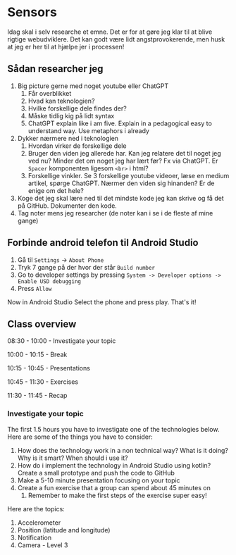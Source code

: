 # Sensors

Idag skal i selv researche et emne. Det er for at gøre jeg klar til at blive rigtige webudviklere. Det kan godt være lidt angstprovokerende, men husk at jeg er her til at hjælpe jer i processen! 



## Sådan researcher jeg

1. Big picture gerne med noget youtube eller ChatGPT
   1. Får overblikket
   2. Hvad kan teknologien?
   3. Hvilke forskellige dele findes der?
   4. Måske tidlig kig på lidt syntax
   5. ChatGPT explain like i am five. Explain in a pedagogical easy to understand way. Use metaphors i already
2. Dykker nærmere ned i teknologien
   1. Hvordan virker de forskellige dele
   2. Bruger den viden jeg allerede har. Kan jeg relatere det til noget jeg ved nu? Minder det om noget jeg har lært før? Fx via ChatGPT. Er `Spacer` komponenten ligesom `<br>` i html?
   3. Forskellige vinkler. Se 3 forskellige youtube videoer, læse en medium artikel, spørge ChatGPT. Nærmer den viden sig hinanden? Er de enige om det hele?
3. Koge det jeg skal lære ned til det mindste kode jeg kan skrive og få det på GitHub. Dokumenter den kode. 
4. Tag noter mens jeg researcher (de noter kan i se i de fleste af mine gange)



## Forbinde android telefon til Android Studio

1. Gå til `Settings` -> `About Phone`
2. Tryk 7 gange på der hvor der står `Build number`
3. Go to developer settings by pressing `System -> Developer options -> Enable USD debugging`
4. Press `Allow`

Now in Android Studio Select the phone and press play. That's it! 



## Class overview

08:30 - 10:00 - Investigate your topic

10:00 - 10:15 - Break

10:15 - 10:45 - Presentations

10:45 - 11:30 - Exercises

11:30 - 11:45 - Recap



### Investigate your topic

The first 1.5 hours you have to investigate one of the technologies below. Here are some of the things you have to consider:

1. How does the technology work in a non technical way? What is it doing? Why is it smart? When should i use it?
2. How do i implement the technology in Android Studio using kotlin? Create a small prototype and push the code to GitHub
3. Make a 5-10 minute presentation focusing on your topic
4. Create a fun exercise that a group can spend about 45 minutes on
   1. Remember to make the first steps of the exercise super easy!



Here are the topics:

1. Accelerometer
2. Position (latitude and longitude)
3. Notification
4. Camera - Level 3



<!--

### Camera

https://www.youtube.com/watch?v=GRHQcl496P4

https://github.com/behu-kea/ita-23-2-sem-code/tree/for-testing-lecture/workingwithsensors/app/src/main/java/com/example/working_with_sensors

Tjek her. Især husk gradle!



**Kotlin compose ui**

Add this to the `AndroidManifest.xml` file.

This gives access to the camera

```xml
<uses-feature
    android:name="android.hardware.camera"
    android:required="false" />

<uses-permission android:name="android.permission.CAMERA" />
```







### Accelerometer

https://github.com/mutualmobile/ComposeSensors



**Androidmanifest.xml**

```xml
<uses-permission android:name="android.permission.VIBRATE" />
```



**Gradle**

```
implementation("com.mutualmobile:composesensors:1.1.2")
```



**Code**

```kotlin
val accelerometerState = rememberAccelerometerSensorState()
Text(
    text = "Force X: ${accelerometerState.xForce}" +
    "\nForce Y: ${accelerometerState.yForce}" +
    "\nForce Z: ${accelerometerState.zForce}" +
    "\nIs Available?: ${accelerometerState.isAvailable}"
)
```

They have lots of different sensors, like Light, Step Detector and Ambient Temperature



### Location

**Gradle**

```
implementation("com.google.android.gms:play-services-location:21.1.0")
implementation("com.google.accompanist:accompanist-permissions:0.35.0-alpha")
```



**Manifest.xml**

```kotlin
<uses-permission android:name="android.permission.ACCESS_COARSE_LOCATION" />
<uses-permission android:name="android.permission.ACCESS_FINE_LOCATION" />
```



```kotlin
package com.example.working_with_sensors

import android.Manifest
import android.annotation.SuppressLint
import android.content.Context
import android.content.pm.PackageManager
import android.hardware.Sensor
import android.hardware.SensorManager
import android.os.Bundle
import androidx.activity.ComponentActivity
import androidx.activity.compose.rememberLauncherForActivityResult
import androidx.activity.compose.setContent
import androidx.activity.result.contract.ActivityResultContracts
import androidx.compose.foundation.layout.Arrangement
import androidx.compose.foundation.layout.Column
import androidx.compose.foundation.layout.Spacer
import androidx.compose.foundation.layout.fillMaxSize
import androidx.compose.foundation.layout.height
import androidx.compose.foundation.layout.padding
import androidx.compose.material3.Button
import androidx.compose.material3.MaterialTheme
import androidx.compose.material3.Surface
import androidx.compose.material3.Text
import androidx.compose.runtime.Composable
import androidx.compose.runtime.LaunchedEffect
import androidx.compose.runtime.getValue
import androidx.compose.runtime.mutableStateOf
import androidx.compose.runtime.remember
import androidx.compose.runtime.setValue
import androidx.compose.ui.Alignment
import androidx.compose.ui.Modifier
import androidx.compose.ui.platform.LocalContext
import androidx.compose.ui.tooling.preview.Preview
import androidx.compose.ui.unit.dp
import androidx.compose.ui.viewinterop.AndroidView
import androidx.core.app.ActivityCompat
import androidx.core.content.ContextCompat
import com.example.working_with_sensors.ui.theme.WorkingwithsensorsTheme
import com.google.accompanist.permissions.ExperimentalPermissionsApi
import com.google.accompanist.permissions.rememberMultiplePermissionsState
import com.google.android.gms.location.LocationServices
import com.google.android.gms.location.Priority
import com.google.android.gms.tasks.CancellationTokenSource
import com.mutualmobile.composesensors.rememberAccelerometerSensorState

class MainActivity : ComponentActivity() {

// Optional: You could also write: rememberAccelerometerSensorState(sensorDelay = SensorDelay.Fastest) for fetching sensor data faster



    override fun onCreate(savedInstanceState: Bundle?) {
        super.onCreate(savedInstanceState)

        setContent {
            WorkingwithsensorsTheme {
                // A surface container using the 'background' color from the theme
                Surface(
                    modifier = Modifier.fillMaxSize(),
                    color = MaterialTheme.colorScheme.background
                ) {
                    //Accellerameter()
                    LocationScreen()
                }
            }
        }
    }
}

@Composable
fun Accellerameter() {
    val accelerometerState = rememberAccelerometerSensorState()
    Text(
        text = "Force X: ${accelerometerState.xForce}" +
                "\nForce Y: ${accelerometerState.yForce}" +
                "\nForce Z: ${accelerometerState.zForce}" +
                "\nIs Available?: ${accelerometerState.isAvailable}"
    )
}


@Composable
fun LocationScreen() {
    val context = LocalContext.current
    var location by remember { mutableStateOf("Your location") }

    // Create a permission launcher
    val requestPermissionLauncher =
        rememberLauncherForActivityResult(
            contract = ActivityResultContracts.RequestPermission(),
            onResult = { isGranted: Boolean ->
                if (isGranted) {
                    // Permission granted, update the location
                    getCurrentLocation(context) { lat, long ->
                        location = "Latitude: $lat, Longitude: $long"
                    }
                }
            })

    Column(
        modifier = Modifier
            .fillMaxSize()
            .padding(16.dp),
        verticalArrangement = Arrangement.Center,
        horizontalAlignment = Alignment.CenterHorizontally
    ) {
        Button(
            onClick = {
                if (hasLocationPermission(context)) {
                    // Permission already granted, update the location
                    getCurrentLocation(context) { lat, long ->
                        location = "Latitude: $lat, Longitude: $long"
                    }
                } else {
                    // Request location permission
                    requestPermissionLauncher.launch(android.Manifest.permission.ACCESS_FINE_LOCATION)
                }
            }
        ) {
            Text(text = "Allow")
        }
        Spacer(modifier = Modifier.height(16.dp))
        Text(text = location)
    }
}

private fun hasLocationPermission(context: Context): Boolean {
    return ContextCompat.checkSelfPermission(
        context,
        android.Manifest.permission.ACCESS_FINE_LOCATION
    ) == PackageManager.PERMISSION_GRANTED
}

private fun getCurrentLocation(context: Context, callback: (Double, Double) -> Unit) {
    val fusedLocationClient = LocationServices.getFusedLocationProviderClient(context)
    if (ActivityCompat.checkSelfPermission(
            context,
            Manifest.permission.ACCESS_FINE_LOCATION
        ) != PackageManager.PERMISSION_GRANTED && ActivityCompat.checkSelfPermission(
            context,
            Manifest.permission.ACCESS_COARSE_LOCATION
        ) != PackageManager.PERMISSION_GRANTED
    ) {
        // TODO: Consider calling
        //    ActivityCompat#requestPermissions
        // here to request the missing permissions, and then overriding
        //   public void onRequestPermissionsResult(int requestCode, String[] permissions,
        //                                          int[] grantResults)
        // to handle the case where the user grants the permission. See the documentation
        // for ActivityCompat#requestPermissions for more details.
        return
    }
    fusedLocationClient.lastLocation
        .addOnSuccessListener { location ->
            if (location != null) {
                val lat = location.latitude
                val long = location.longitude
                callback(lat, long)
            }
        }
        .addOnFailureListener { exception ->
            // Handle location retrieval failure
            exception.printStackTrace()
        }
}
```







-->





<!--

**Java android**

For code examples go to: [https://github.com/behu-kea/sensors-android-java](https://github.com/behu-kea/sensors-android-java)

## How sensors work:

In `onCreate` you create a new SensorManager:

```java
sensorManager = (SensorManager) getSystemService(SENSOR_SERVICE);
```



I `onResume` lave en accelerometer vha. SensorManager: 

```java
Sensor accelerometer = sensorManager.getDefaultSensor(Sensor.TYPE_ACCELEROMETER);
```



Tjek om der er en accellerometer og derefter registrer listeneren:

```java
if (accelerometer != null) {
            sensorManager.registerListener(this, accelerometer,
                    SensorManager.SENSOR_DELAY_NORMAL, SensorManager.SENSOR_DELAY_UI);
        }
```



Implementer `SensorEventListener` interfacet og nu får du data fra sensor ved at implementere onSensorChanged metoden



```java
@Override
public void onSensorChanged(SensorEvent event) {
    if (event.sensor.getType() == Sensor.TYPE_ACCELEROMETER) {
        float[] values = event.values;
      	sout(values);
        //textView1.setText("x: "+values[0]+"\ny: "+values[1]+"\nz: "+values[2]);
    } 
}
```



## How location works

First in the `AndroidManifest.xml` file make sure that permissions are asked for:

```xml
<uses-permission android:name="android.permission.ACCESS_COARSE_LOCATION" />
<uses-permission android:name="android.permission.ACCESS_FINE_LOCATION" />
<uses-permission android:name="android.permission.INTERNET" />
```

Now it works quite like the other sensor:

Create a `LocationManager` like this

```java
locationManager = (LocationManager) getSystemService(Context.LOCATION_SERVICE);
```



Now start location updates using this code 

```java
locationManager.requestLocationUpdates(LocationManager.GPS_PROVIDER, 0L, (float) 0, (LocationListener) this);
```



Implement the `LocationListener` interface. Now in the `onLocationChanged` method get the latitude and longitude

```java
@Override
public void onLocationChanged(Location location) {
    textView1 = (TextView) findViewById(R.id.textView1);
    textView1.setText("Latitude:" + location.getLatitude() + ", Longitude:" + location.getLongitude());
}
```



## How camera works

First create a button and an `ImageView` in the `activity_main.xml`

In `onCreate` get the `ImageView`.



When button to take image with is clicked create a new `cameraIntent` and start the activity

```java
Intent cameraIntent = new Intent(android.provider.MediaStore.ACTION_IMAGE_CAPTURE);
startActivityForResult(cameraIntent, CAMERA_REQUEST);
```

Now when the camera comes back with an image taken the `onActivityResult` gets called. We can now get the data from the image and put into the `ImageView`



```java
protected void onActivityResult(int requestCode, int resultCode, Intent data) {
    super.onActivityResult(requestCode, resultCode, data);
    if (requestCode == CAMERA_REQUEST) {
        Bitmap photo = (Bitmap) data.getExtras().get("data");
        imageView.setImageBitmap(photo);
    }
}
```

`CAMERA_REQUEST` is just a number that identifies that intent. It could have been literally any number. 



## Ressources



### Sensors

- https://www.youtube.com/watch?v=reDLrzGyAfk&list=PL_CeQH2n4d4FJnPGpcNL8Byk96TGyoNDj
- https://developer.android.com/guide/topics/sensors/sensors_position
- https://developer.android.com/guide/topics/sensors/sensors_motion
- https://developer.android.com/guide/topics/sensors



### Location

Husk at give lokationsadgang til appen!

- https://javapapers.com/android/get-current-location-in-android/



### Camera

- 



-->










